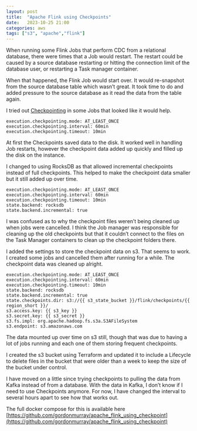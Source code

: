 ```yaml
---
layout: post
title:  "Apache Flink using Checkpoints"
date:   2023-10-25 21:00
categories: aws
tags: ["s3", "apache","flink"]
---
```


When running some Flink Jobs that perform CDC from a relational database, there were times that a Job would restart. The restart could be caused by a source database restarting or hitting the connection limit of the database user, or restarting a Task manager container.

When that happened, the Flink Job would start over. It would re-snapshot from the source database table which wasn’t great. It took time to do and added pressure to the source database as it read the data from the table again.

I tried out [Checkpointing](https://nightlies.apache.org/flink/flink-docs-master/docs/dev/datastream/fault-tolerance/checkpointing/) in some Jobs that looked like it would help.

```
execution.checkpointing.mode: AT_LEAST_ONCE
execution.checkpointing.interval: 60min
execution.checkpointing.timeout: 10min
```

At first the Checkpoints saved data to the disk. It worked well in handling Job restarts, however the checkpoint data added up quickly and filled up the disk on the instance.

I changed to using RocksDB as that allowed incremental checkpoints instead of full checkpoints. This helped to make the checkpoint data smaller but it still added up over time.

```
execution.checkpointing.mode: AT_LEAST_ONCE
execution.checkpointing.interval: 60min
execution.checkpointing.timeout: 10min
state.backend: rocksdb
state.backend.incremental: true
```

I was confused as to why the checkpoint files weren’t being cleaned up when jobs were cancelled. I think the Job manager was responsible for cleaning up the old checkpoints but that it couldn’t connect to the files on the Task Manager containers to clean up the checkpoint folders there. 

I added the settings to store the checkpoint data on s3. That seems to work. I created some jobs and cancelled them after running for a while. The checkpoint data was cleaned up alright.

```
execution.checkpointing.mode: AT_LEAST_ONCE
execution.checkpointing.interval: 60min
execution.checkpointing.timeout: 10min
state.backend: rocksdb
state.backend.incremental: true
state.checkpoints.dir: s3://{{ s3_state_bucket }}/flink/checkpoints/{{ region_short }}/
s3.access.key: {{ s3_key }}
s3.secret.key: {{ s3_secret }}
s3.fs.impl: org.apache.hadoop.fs.s3a.S3AFileSystem
s3.endpoint: s3.amazonaws.com
```

The data mounted up over time on s3 still, though that was due to having a lot of jobs running and each one of them storing frequent checkpoints.  

I created the s3 bucket using Terraform and updated it to include a Lifecycle to delete files in the bucket that were older than a week to keep the size of the bucket under control.

I have moved on a little since trying checkpoints to pulling the data from Kafka instead of from a database. With the data in Kafka, I don’t know if I need to use Checkpoints anymore. For now, I have changed the interval to several hours apart to see how that works out.

The full docker compose for this is available here [https://github.com/gordonmurray/apache_flink_using_checkpoint](https://github.com/gordonmurray/apache_flink_using_checkpoint)
